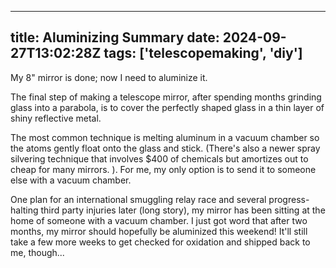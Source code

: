 
---
title: Aluminizing Summary
date: 2024-09-27T13:02:28Z
tags: ['telescopemaking', 'diy']
---

My 8" mirror is done; now I need to aluminize it.

The final step of making a telescope mirror, after spending months grinding glass into a parabola, is to cover the perfectly shaped glass in a thin layer of shiny reflective metal. 

The most common technique is melting aluminum in a vacuum chamber so the atoms gently float onto the glass and stick. (There's also a newer spray silvering technique that involves $400 of chemicals but amortizes out to cheap for many mirrors. ). For me, my only option is to send it to someone else with a vacuum chamber.

One plan for an international smuggling relay race and several progress-halting third party injuries later (long story), my mirror has been sitting at the home of someone with a vacuum chamber. I just got word that after two months, my mirror should hopefully be aluminized this weekend! It'll still take a few more weeks to get checked for oxidation and shipped back to me, though...
